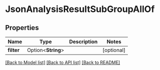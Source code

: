 # JsonAnalysisResultSubGroupAllOf

## Properties

Name | Type | Description | Notes
------------ | ------------- | ------------- | -------------
**filter** | Option<**String**> |  | [optional]

[[Back to Model list]](../README.md#documentation-for-models) [[Back to API list]](../README.md#documentation-for-api-endpoints) [[Back to README]](../README.md)


